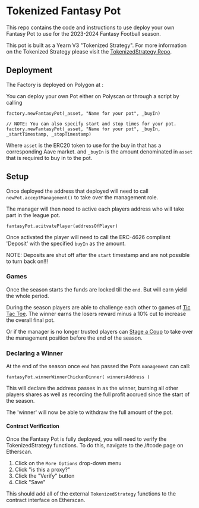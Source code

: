 # Tokenized Fantasy Pot

This repo contains the code and instructions to use deploy your own Fantasy Pot to use for the 2023-2024 Fantasy Football season.

This pot is built as a Yearn V3 "Tokenized Strategy". For more information on the Tokenized Strategy please visit the [TokenizedStrategy Repo](https://github.com/yearn/tokenized-strategy).


## Deployment

The Factory is deployed on Polygon at :

You can deploy your own Pot either on Polyscan or through a script by calling 

    factory.newFantasyPot(_asset, "Name for your pot", _buyIn)
    
    // NOTE: You can also specify start and stop times for your pot.
    factory.newFantasyPot(_asset, "Name for your pot", _buyIn, _startTimestamp, _stopTimestamp)

Where `asset` is the ERC20 token to use for the buy in that has a corresponding Aave market. and `_buyIn` is the amount denominated in `asset` that is required to buy in to the pot.

## Setup

Once deployed the address that deployed will need to call `newPot.acceptManagement()` to take over the management role.

The manager will then need to active each players address who will take part in the league pot.

    fantasyPot.acitvatePlayer(addressOfPlayer)
    
Once activated the player will need to call the ERC-4626 compliant 'Deposit' with the specified `buyIn` as the amount.

NOTE: Deposits are shut off after the `start` timestamp and are not possible to turn back on!!!

### Games
Once the season starts the funds are locked till the `end`. But will earn yield the whole period.

During the season players are able to challenge each other to games of [Tic Tac Toe](https://github.com/Schlagonia/fantasy-pot/blob/master/src/FantasyPot.sol#L329-L347). The winner earns the losers reward minus a 10% cut to increase the overall final pot.

Or if the manager is no longer trusted players can [Stage a Coup](https://github.com/Schlagonia/fantasy-pot/blob/master/src/FantasyPot.sol#L537-L575) to take over the management position before the end of the season.

### Declaring a Winner

At the end of the season once `end` has passed the Pots `management` can call:

    fantasyPot.winnerWinnerChickenDinner( winnersAddress )

This will declare the address passes in as the winner, burning all other players shares as well as recording the full profit accrued since the start of the season.

The 'winner' will now be able to withdraw the full amount of the pot.


#### Contract Verification

Once the Fantasy Pot is fully deployed, you will need to verify the TokenizedStrategy functions. To do this, navigate to the /#code page on Etherscan.

1. Click on the `More Options` drop-down menu
2. Click "is this a proxy?"
3. Click the "Verify" button
4. Click "Save"

This should add all of the external `TokenizedStrategy` functions to the contract interface on Etherscan.

